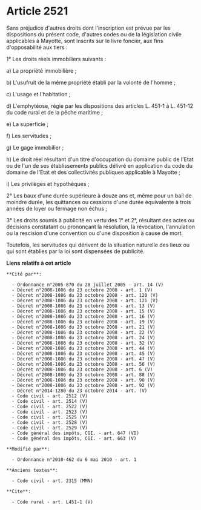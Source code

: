 # Article 2521

Sans préjudice d'autres droits dont l'inscription est prévue par les dispositions du présent code, d'autres codes ou de la
législation civile applicables à Mayotte, sont inscrits sur le livre foncier, aux fins d'opposabilité aux tiers : 

1° Les droits réels immobiliers suivants : 

a) La propriété immobilière ; 

b) L'usufruit de la même propriété établi par la volonté de l'homme ; 

c) L'usage et l'habitation ; 

d) L'emphytéose, régie par les dispositions des articles L. 451-1 à L. 451-12 du code rural et de la pêche maritime ; 

e) La superficie ; 

f) Les servitudes ; 

g) Le gage immobilier ; 

h) Le droit réel résultant d'un titre d'occupation du domaine public de l'Etat ou de l'un de ses établissements publics
délivré en application du code du domaine de l'Etat et des collectivités publiques applicable à Mayotte ; 

i) Les privilèges et hypothèques ; 

2° Les baux d'une durée supérieure à douze ans et, même pour un bail de moindre durée, les quittances ou cessions d'une durée
équivalente à trois années de loyer ou fermage non échus ; 

3° Les droits soumis à publicité en vertu des 1° et 2°, résultant des actes ou décisions constatant ou prononçant la
résolution, la révocation, l'annulation ou la rescision d'une convention ou d'une disposition à cause de mort. 

Toutefois, les servitudes qui dérivent de la situation naturelle des lieux ou qui sont établies par la loi sont dispensées de
publicité.

**Liens relatifs à cet article**

	**Cité par**:

	  - Ordonnance n°2005-870 du 28 juillet 2005 - art. 14 (V)
	  - Décret n°2008-1086 du 23 octobre 2008 - art. 1 (V)
	  - Décret n°2008-1086 du 23 octobre 2008 - art. 120 (V)
	  - Décret n°2008-1086 du 23 octobre 2008 - art. 121 (V)
	  - Décret n°2008-1086 du 23 octobre 2008 - art. 13 (V)
	  - Décret n°2008-1086 du 23 octobre 2008 - art. 15 (V)
	  - Décret n°2008-1086 du 23 octobre 2008 - art. 16 (V)
	  - Décret n°2008-1086 du 23 octobre 2008 - art. 19 (V)
	  - Décret n°2008-1086 du 23 octobre 2008 - art. 21 (V)
	  - Décret n°2008-1086 du 23 octobre 2008 - art. 22 (V)
	  - Décret n°2008-1086 du 23 octobre 2008 - art. 24 (V)
	  - Décret n°2008-1086 du 23 octobre 2008 - art. 32 (V)
	  - Décret n°2008-1086 du 23 octobre 2008 - art. 44 (V)
	  - Décret n°2008-1086 du 23 octobre 2008 - art. 45 (V)
	  - Décret n°2008-1086 du 23 octobre 2008 - art. 47 (V)
	  - Décret n°2008-1086 du 23 octobre 2008 - art. 56 (V)
	  - Décret n°2008-1086 du 23 octobre 2008 - art. 6 (V)
	  - Décret n°2008-1086 du 23 octobre 2008 - art. 88 (V)
	  - Décret n°2008-1086 du 23 octobre 2008 - art. 90 (V)
	  - Décret n°2008-1086 du 23 octobre 2008 - art. 92 (V)
	  - Décret n°2014-1280 du 23 octobre 2014 - art. (V)
	  - Code civil - art. 2512 (V)
	  - Code civil - art. 2514 (V)
	  - Code civil - art. 2522 (V)
	  - Code civil - art. 2523 (V)
	  - Code civil - art. 2525 (V)
	  - Code civil - art. 2528 (V)
	  - Code civil - art. 2529 (V)
	  - Code général des impôts, CGI. - art. 647 (VD)
	  - Code général des impôts, CGI. - art. 663 (V)

	**Modifié par**:

	  - Ordonnance n°2010-462 du 6 mai 2010 - art. 1

	**Anciens textes**:

	  - Code civil - art. 2315 (MMN)

	**Cite**:

	  - Code rural - art. L451-1 (V)
